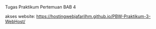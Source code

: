Tugas Praktikum Pertemuan BAB 4

akses website:
https://hostingwebjafarilhm.github.io/PBW-Praktikum-3-WebHost/
